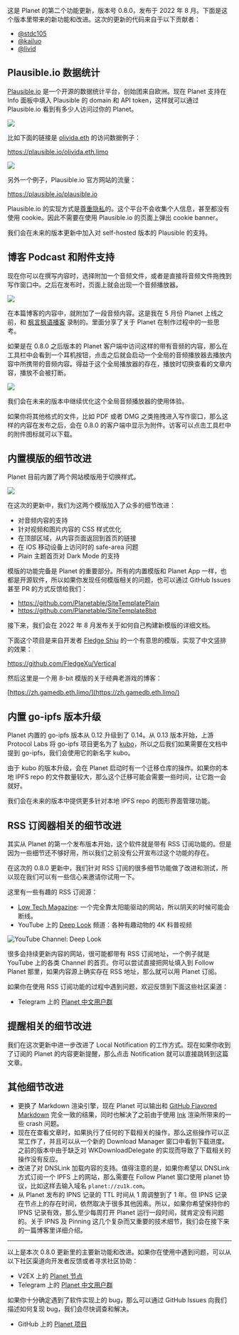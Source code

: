 这是 Planet 的第二个功能更新，版本号 0.8.0，发布于 2022 年 8 月。下面是这个版本里带来的新功能和改进。这次的更新的代码来自于以下贡献者：

* [@stdc105](https://github.com/stdc105)
* [@kailuo](https://github.com/kailuo)
* [@livid](https://github.com/livid)

## Plausible.io 数据统计

[Plausible.io](https://plausible.io) 是一个开源的数据统计平台，创始团来自欧洲。现在 Planet 支持在 Info 面板中填入 Plausible 的 domain 和 API token，这样就可以通过 Plausible.io 看到有多少人访问过你的 Planet。

![](toolbar-plausible.png)

比如下面的链接是 [olivida.eth](https://olivida.eth.limo/) 的访问数据例子：

https://plausible.io/olivida.eth.limo

![](plausible-olivida.eth.png)

另外一个例子，Plausible.io 官方网站的流量：

https://plausible.io/plausible.io

Plausible.io 的实现方式是[尊重隐私](https://plausible.io/privacy-focused-web-analytics)的。这个平台不会收集个人信息，甚至都没有使用 cookie。因此不需要在使用 Plausible.io 的页面上弹出 cookie banner。

我们会在未来的版本更新中加入对 self-hosted 版本的 Plausible 的支持。

## 博客 Podcast 和附件支持

现在你可以在撰写内容时，选择附加一个音频文件，或者是直接将音频文件拖拽到写作窗口中。之后在发布时，页面上就会出现一个音频播放器。

![](writer-podcast.png)

在本篇博客的内容中，就附加了一段音频内容。这是我在 5 月份 Planet 上线之前，和 [枫言枫语播客](https://justinyan.me/post/4904) 录制的。里面分享了关于 Planet 在制作过程中的一些思考。

如果是在 0.8.0 之后版本的 Planet 客户端中访问这样的带有音频的内容，那么在工具栏中会看到一个耳机按钮，点击之后就会启动一个全局的音频播放器去播放内容中所携带的音频内容。得益于这个全局播放器的存在，播放时切换查看的文章内容，播放不会被打断。

![](planet-global-player.png)

我们会在未来的版本中继续优化这个全局音频播放器的使用体验。

如果你将其他格式的文件，比如 PDF 或者 DMG 之类拖拽进入写作窗口，那么这样的内容在发布之后，会在 0.8.0 的客户端中显示为附件。访客可以点击工具栏中的附件图标就可以下载。

## 内置模版的细节改进

Planet 目前内置了两个网站模版用于切换样式。

![](template-browser-8bit.png)

在这次的更新中，我们为这两个模版加入了众多的细节改进：

* 对音频内容的支持
* 针对视频和图片内容的 CSS 样式优化
* 在顶部区域，从内容页面返回到首页的链接
* 在 iOS 移动设备上访问时的 safe-area 问题
* Plain 主题首页对 Dark Mode 的支持

模版的功能完备是 Planet 的重要部分。所有的内置模版和 Planet App 一样，也都是开源软件，所以如果你发现任何模版相关的问题，也可以通过 GitHub Issues 甚至 PR 的方式反馈给我们：

* https://github.com/Planetable/SiteTemplatePlain
* https://github.com/Planetable/SiteTemplate8bit

接下来，我们会在 2022 年 8 月发布关于如何自己构建新模版的详细文档。

下面这个项目是来自开发者 [Fledge Shiu](https://github.com/FledgeXu) 的一个有意思的模版，实现了中文竖排的效果：

https://github.com/FledgeXu/Vertical

然后这里是一个用 8-bit 模版的关于经典老游戏的博客：

[https://zh.gamedb.eth.limo/](https://zh.gamedb.eth.limo/)

## 内置 go-ipfs 版本升级

Planet 内置的 go-ipfs 版本从 0.12 升级到了 0.14。从 0.13 版本开始，上游 Protocol Labs 将 go-ipfs 项目更名为了 [kubo](https://github.com/ipfs/kubo)，所以之后我们如果需要在文档中提到 go-ipfs，我们会使用它的新名字 kubo。

由于 kubo 的版本升级，会在 Planet 启动时有一个迁移仓库的操作。如果你的本地 IPFS repo 的文件数量较大，那么这个迁移可能会需要一些时间，让它跑一会就好。

我们会在未来的版本中提供更多针对本地 IPFS repo 的图形界面管理功能。

## RSS 订阅器相关的细节改进

其实从 Planet 的第一个发布版本开始，这个软件就是带有 RSS 订阅功能的。但是因为一些细节还不够好用，所以我们之前没有公开宣布过这个功能的存在。

在这次的 0.8.0 更新中，我们针对 RSS 订阅的很多细节功能做了改进和测试，所以现在我们可以有一些信心来邀请你试用一下。

这里有一些有趣的 RSS 订阅源：

* [Low Tech Magazine](https://solar.lowtechmagazine.com/): 一个完全靠太阳能驱动的网站，所以阴天的时候可能会断线。
* YouTube 上的 [Deep Look](https://www.youtube.com/c/KQEDDeepLook) 频道：各种有趣动物的 4K 科普视频

![YouTube Channel: Deep Look](deep-look.png)

很多会持续更新内容的网站，很可能都带有 RSS 订阅地址，一个例子就是 YouTube 上的各类 Channel 的首页。你可以尝试直接把网址填入到 Follow Planet 那里，如果内容源上确实存在 RSS 地址，那么就可以用 Planet 订阅。

如果你在使用 RSS 订阅功能的过程中遇到问题，欢迎反馈到下面这些社区渠道：

* Telegram 上的 [Planet 中文用户群](https://t.me/+5bl7FIsxeChlOWIz)

## 提醒相关的细节改进

我们在这次更新中进一步改进了 Local Notification 的工作方式。现在如果你收到了订阅的 Planet 的内容更新提醒，那么点击 Notification 就可以直接跳转到这篇文章。

## 其他细节改进

* 更换了 Markdown 渲染引擎，现在 Planet 可以输出和 [GitHub Flavored Markdown](https://github.github.com/gfm/) 完全一致的结果，同时也解决了之前由于使用 [Ink](https://github.com/JohnSundell/Ink) 渲染所带来的一些 crash 问题。
* 现在在查看文章时，如果执行了任何的下载相关的操作，那么这些操作可以正常工作了，并且可以从一个新的 Download Manager 窗口中看到下载进度。之前的版本中由于缺乏对 WKDownloadDelegate 的实现而导致了下载相关的操作没有反应。
* 改进了对 DNSLink 加载内容的支持。值得注意的是，如果你希望以 DNSLink 方式订阅一个 IPFS 上的网站，那么需要在 Follow Planet 窗口使用 planet 协议，比如这样去输入域名 `planet://zu1k.com`。
* 从 Planet 发布的 IPNS 记录的 TTL 时间从 1 周调整到了 1 年。但 IPNS 记录在节点上的存在时间，依然取决于很多其他因素。所以，如果你希望保持你的 IPNS 记录有效，那么至少每周打开 Planet 运行一段时间，就肯定没有问题的。关于 IPNS 及 Pinning 这几个复杂而又重要的技术细节，我们会在接下来的一篇博客里详细介绍。

---

以上是本次 0.8.0 更新里的主要新功能和改进。如果你在使用中遇到问题，可以从以下社区渠道向开发者反馈或者寻求社区协助：

* V2EX 上的 [Planet 节点](https://www.v2ex.com/go/planet)
* Telegram 上的 [Planet 中文用户群](https://t.me/+5bl7FIsxeChlOWIz)

如果你十分确定遇到了软件实现上的 bug，那么可以通过 GitHub Issues 向我们描述如何复现 bug，我们会尽快调查和解决。

* GitHub 上的 [Planet 项目](https://github.com/Planetable/Planet)